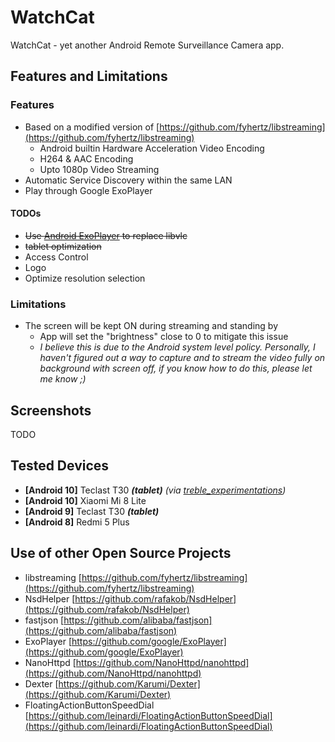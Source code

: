 # WatchCat
WatchCat - yet another Android Remote Surveillance Camera app.

## Features and Limitations
### Features
 * Based on a modified version of [https://github.com/fyhertz/libstreaming](https://github.com/fyhertz/libstreaming)
	 * Android builtin Hardware Acceleration Video Encoding
	 * H264 & AAC Encoding
	 * Upto 1080p Video Streaming
* Automatic Service Discovery within the same LAN
* Play through Google ExoPlayer
#### TODOs
* ~~Use [Android ExoPlayer](https://github.com/google/ExoPlayer) to replace libvlc~~
* ~~tablet optimization~~
* Access Control
* Logo
* Optimize resolution selection

### Limitations
* The screen will be kept ON during streaming and standing by
	* App will set the "brightness" close to 0 to mitigate this issue
	* _I believe this is due to the Android system level policy. Personally, I haven't figured out a way to capture and to stream the video fully on background with screen off, if you know how to do this, please let me know ;)_

## Screenshots
TODO

## Tested Devices
* **[Android 10]** Teclast T30 **_(tablet)_** _(via [treble_experimentations](https://github.com/phhusson/treble_experimentations))_
* **[Android 10]** Xiaomi Mi 8 Lite
* **[Android 9]** Teclast T30 **_(tablet)_**
* **[Android 8]** Redmi 5 Plus

## Use of other Open Source Projects
* libstreaming [https://github.com/fyhertz/libstreaming](https://github.com/fyhertz/libstreaming)
* NsdHelper [https://github.com/rafakob/NsdHelper](https://github.com/rafakob/NsdHelper)
* fastjson [https://github.com/alibaba/fastjson](https://github.com/alibaba/fastjson)
* ExoPlayer [https://github.com/google/ExoPlayer](https://github.com/google/ExoPlayer)
* NanoHttpd [https://github.com/NanoHttpd/nanohttpd](https://github.com/NanoHttpd/nanohttpd)
* Dexter [https://github.com/Karumi/Dexter](https://github.com/Karumi/Dexter)
* FloatingActionButtonSpeedDial [https://github.com/leinardi/FloatingActionButtonSpeedDial](https://github.com/leinardi/FloatingActionButtonSpeedDial)
